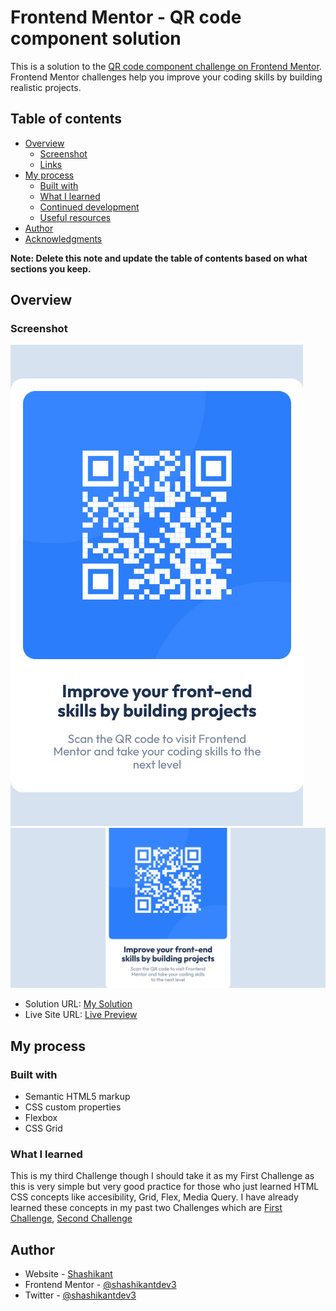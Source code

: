 # Frontend Mentor - QR code component solution

This is a solution to the [QR code component challenge on Frontend Mentor](https://www.frontendmentor.io/challenges/qr-code-component-iux_sIO_H). Frontend Mentor challenges help you improve your coding skills by building realistic projects. 

## Table of contents

- [Overview](#overview)
  - [Screenshot](#screenshot)
  - [Links](#links)
- [My process](#my-process)
  - [Built with](#built-with)
  - [What I learned](#what-i-learned)
  - [Continued development](#continued-development)
  - [Useful resources](#useful-resources)
- [Author](#author)
- [Acknowledgments](#acknowledgments)

**Note: Delete this note and update the table of contents based on what sections you keep.**

## Overview

### Screenshot

![](./screenshot-mobile.png)
![](./screenshot-desktop.png)


- Solution URL: [My Solution](https://github.com/shashikantdev3/FrontendMentor-qr-code-component-main)
- Live Site URL: [Live Preview](https://shashikantdev3.github.io/FrontendMentor-qr-code-component-main/)

## My process

### Built with

- Semantic HTML5 markup
- CSS custom properties
- Flexbox
- CSS Grid



### What I learned

This is my third Challenge though I should take it as my First Challenge as this is very simple but very good practice for those who just learned HTML CSS concepts like accesibility, Grid, Flex, Media Query. I have already learned these concepts in my past two Challenges which are [First Challenge](https://www.frontendmentor.io/solutions/responsive-product-preview-card-component-using-css-grid-and-flexbox-gZz2gLwuMi), [Second Challenge](https://www.frontendmentor.io/solutions/results-summary-component-main-using-css-grid-and-flex-dW-BwF65IV)



## Author

- Website - [Shashikant](https://www.your-site.com)
- Frontend Mentor - [@shashikantdev3](https://www.frontendmentor.io/profile/shashikantdev3)
- Twitter - [@shashikantdev3](https://www.twitter.com/shashikantdev3)
